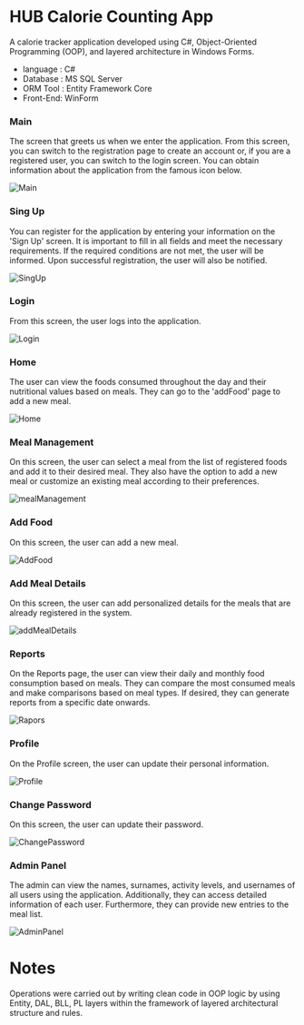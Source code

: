 # HUB Calorie Counting App
A calorie tracker application developed using C#, Object-Oriented Programming (OOP), and layered architecture in Windows Forms.

- language : C#
- Database : MS SQL Server
- ORM Tool : Entity Framework Core
- Front-End: WinForm

### Main
The screen that greets us when we enter the application. From this screen, you can switch to the registration page to create an account or, if you are a registered user, you can switch to the login screen. You can obtain information about the application from the famous icon below.

![Main](https://github.com/BurakFatihKilicaslan/Proje.ReMake/assets/119092511/1acd9607-267a-4a4b-8013-f5baf864bd86)

### Sing Up
You can register for the application by entering your information on the 'Sign Up' screen. It is important to fill in all fields and meet the necessary requirements. If the required conditions are not met, the user will be informed. Upon successful registration, the user will also be notified.

![SingUp](https://github.com/BurakFatihKilicaslan/Proje.ReMake/assets/119092511/d0bd9d60-4d09-45d8-8619-01ecd98c8809)

### Login
From this screen, the user logs into the application.

![Login](https://github.com/BurakFatihKilicaslan/Proje.ReMake/assets/119092511/05105a6f-bc3f-47b4-a91f-014f825b2dd8)

### Home
The user can view the foods consumed throughout the day and their nutritional values based on meals. They can go to the 'addFood' page to add a new meal.

![Home](https://github.com/BurakFatihKilicaslan/Proje.ReMake/assets/119092511/7623315d-c038-4df8-8352-c53b89d107e7)

### Meal Management
On this screen, the user can select a meal from the list of registered foods and add it to their desired meal. They also have the option to add a new meal or customize an existing meal according to their preferences.

![mealManagement](https://github.com/BurakFatihKilicaslan/Proje.ReMake/assets/119092511/7876eb50-4e0b-4974-9ad5-b24e620f517e)

### Add Food
On this screen, the user can add a new meal.

![AddFood](https://github.com/BurakFatihKilicaslan/Proje.ReMake/assets/119092511/6436413a-bfc1-40db-bf17-0bbb24a8c298)

### Add Meal Details
On this screen, the user can add personalized details for the meals that are already registered in the system.

![addMealDetails](https://github.com/BurakFatihKilicaslan/Proje.ReMake/assets/119092511/d6c416ec-b41a-4ece-8346-f0888870958d)

### Reports
On the Reports page, the user can view their daily and monthly food consumption based on meals. They can compare the most consumed meals and make comparisons based on meal types. If desired, they can generate reports from a specific date onwards.

![Rapors](https://github.com/BurakFatihKilicaslan/Proje.ReMake/assets/119092511/e57fcf11-dcb4-4a8b-8184-fd5767d7356e)

### Profile
On the Profile screen, the user can update their personal information.

![Profile](https://github.com/BurakFatihKilicaslan/Proje.ReMake/assets/119092511/4e040884-0cab-47c9-8633-97926836f430)

### Change Password
On this screen, the user can update their password.

![ChangePassword](https://github.com/BurakFatihKilicaslan/Proje.ReMake/assets/119092511/5a4813bd-47af-4577-965c-d358009bb6c3)

### Admin Panel
The admin can view the names, surnames, activity levels, and usernames of all users using the application. Additionally, they can access detailed information of each user. Furthermore, they can provide new entries to the meal list.

![AdminPanel](https://github.com/BurakFatihKilicaslan/Proje.ReMake/assets/119092511/cbcaa297-feef-4d67-b7c7-5195a79cdde3)



# Notes
Operations were carried out by writing clean code in OOP logic by using Entity, DAL, BLL, PL layers within the framework of layered architectural structure and rules.
